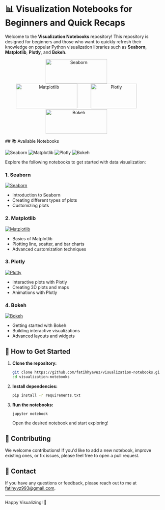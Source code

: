 # 📊 Visualization Notebooks for Beginners and Quick Recaps

Welcome to the **Visualization Notebooks** repository! This repository is designed for beginners and those who want to quickly refresh their knowledge on popular Python visualization libraries such as **Seaborn**, **Matplotlib**, **Plotly**, and **Bokeh**.
<p align="center" style="padding: 0 20px;">
  <img src="https://seaborn.pydata.org/_static/logo-wide-lightbg.svg" alt="Seaborn" width="200" height="80" style="margin-right: 40px !important;"/>
  <img src="https://matplotlib.org/stable/_static/logo2.svg" alt="Matplotlib" width="200" height="80" style="margin-right: 40px !important;"/>
  <img src="https://images.plot.ly/logo/new-branding/plotly-logomark.png" alt="Plotly" width="150" height="80" style="margin-right: 40px !important;"/>
  <img src="https://static.bokeh.org/branding/logos/bokeh-logo.svg" alt="Bokeh" width="200" height="80" style="margin-right: 40px !important;"/>
</p>
## 📚 Available Notebooks

![Seaborn](https://img.shields.io/badge/Seaborn-3776AB?style=for-the-badge&logo=seaborn&logoColor=white) 
![Matplotlib](https://img.shields.io/badge/Matplotlib-FF1493?style=for-the-badge&logo=matplotlib&logoColor=white)
![Plotly](https://img.shields.io/badge/Plotly-00FF00?style=for-the-badge&logo=plotly&logoColor=white)
![Bokeh](https://img.shields.io/badge/Bokeh-FF5733?style=for-the-badge&logo=bokeh&logoColor=white)

Explore the following notebooks to get started with data visualization:

### 1. Seaborn
[![Seaborn](https://img.shields.io/badge/Seaborn-3776AB?style=for-the-badge&logo=seaborn&logoColor=white)](notebooks/seaborn_basics.ipynb)
- Introduction to Seaborn
- Creating different types of plots
- Customizing plots

### 2. Matplotlib
[![Matplotlib](https://img.shields.io/badge/Matplotlib-FF1493?style=for-the-badge&logo=matplotlib&logoColor=white)](notebooks/matplotlib_basics.ipynb)
- Basics of Matplotlib
- Plotting line, scatter, and bar charts
- Advanced customization techniques

### 3. Plotly
[![Plotly](https://img.shields.io/badge/Plotly-00FF00?style=for-the-badge&logo=plotly&logoColor=white)](notebooks/plotly_basics.ipynb)
- Interactive plots with Plotly
- Creating 3D plots and maps
- Animations with Plotly

### 4. Bokeh
[![Bokeh](https://img.shields.io/badge/Bokeh-FF5733?style=for-the-badge&logo=bokeh&logoColor=white)](notebooks/bokeh_basics.ipynb)
- Getting started with Bokeh
- Building interactive visualizations
- Advanced layouts and widgets

## 🚀 How to Get Started

1. **Clone the repository:**
    ```bash
    git clone https://github.com/fatihhyavuz/visualization-notebooks.git
    cd visualization-notebooks
    ```

2. **Install dependencies:**
    ```bash
    pip install -r requirements.txt
    ```

3. **Run the notebooks:**
    ```bash
    jupyter notebook
    ```
    Open the desired notebook and start exploring!

## 📝 Contributing

We welcome contributions! If you'd like to add a new notebook, improve existing ones, or fix issues, please feel free to open a pull request.

## 📧 Contact

If you have any questions or feedback, please reach out to me at [fatihyvz993@gmail.com](fatihyvz993@gmail.com).

---

Happy Visualizing! 🎨
